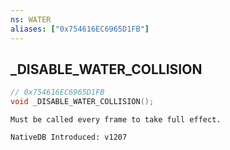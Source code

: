 ```yaml
---
ns: WATER
aliases: ["0x754616EC6965D1FB"]
---
```

## _DISABLE_WATER_COLLISION

```c
// 0x754616EC6965D1FB
void _DISABLE_WATER_COLLISION();
```

```
Must be called every frame to take full effect.

NativeDB Introduced: v1207
```

